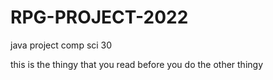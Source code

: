 # RPG-PROJECT-2022
java project comp sci 30

this is the thingy that you read before you do the other thingy